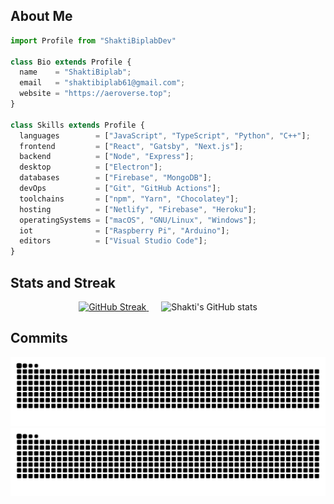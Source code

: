 ## About Me

```js
import Profile from "ShaktiBiplabDev"

class Bio extends Profile {
  name    = "ShaktiBiplab";
  email   = "shaktibiplab61@gmail.com";
  website = "https://aeroverse.top";
}

class Skills extends Profile {
  languages        = ["JavaScript", "TypeScript", "Python", "C++"];
  frontend         = ["React", "Gatsby", "Next.js"];
  backend          = ["Node", "Express"];
  desktop          = ["Electron"];
  databases        = ["Firebase", "MongoDB"];
  devOps           = ["Git", "GitHub Actions"];
  toolchains       = ["npm", "Yarn", "Chocolatey"];
  hosting          = ["Netlify", "Firebase", "Heroku"];
  operatingSystems = ["macOS", "GNU/Linux", "Windows"];
  iot              = ["Raspberry Pi", "Arduino"];
  editors          = ["Visual Studio Code"];
}
```
## Stats and Streak

<div align="center">
  <a href="https://git.io/streak-stats" style="margin-right: 20px;">
    <img src="https://github-readme-streak-stats.herokuapp.com?user=shaktibiplabDev&show_icons=true&theme=highcontrast" alt="GitHub Streak" />
  </a>
  <img src="https://github-readme-stats.vercel.app/api?username=shaktibiplabDev&show_icons=true&theme=highcontrast" alt="Shakti's GitHub stats" />
</div>

## Commits

![github contribution grid snake animation](https://raw.githubusercontent.com/aiko-chan-ai/aiko-chan-ai/output/github-contribution-grid-snake-dark.svg#gh-dark-mode-only)![github contribution grid snake animation](https://raw.githubusercontent.com/aiko-chan-ai/aiko-chan-ai/output/github-contribution-grid-snake.svg#gh-light-mode-only)

